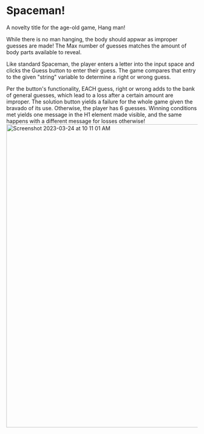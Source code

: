 # Spaceman!
A novelty title for the age-old game, Hang man!

  While there is no man hanging, the body should appwar as improper guesses are made!
The Max number of guesses matches the amount of body parts available to reveal.

Like standard Spaceman, the player enters a letter into the input space and clicks the Guess button to enter their guess.
The game compares that entry to the given "string" variable to determine a right or wrong guess. 

Per the button's functionality, EACH guess, right or wrong adds to the bank of general guesses, which lead to a loss after a certain amount are improper.
The solution button yields a failure for the whole game given the bravado of its use.
Otherwise, the player has 6 guesses.
Winning conditions met yields one message in the H1 element made visible, and the same happens with a different message for losses otherwise!
<img width="797" alt="Screenshot 2023-03-24 at 10 11 01 AM" src="https://user-images.githubusercontent.com/127114542/227545994-81f41574-a7e0-45a3-b3d4-01905e200ad0.png">
